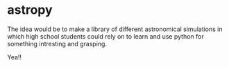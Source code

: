 # astropy
The idea would be to make a library of different astronomical simulations in which high school students could rely on to learn and use python for something intresting and grasping.


Yea!!
